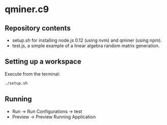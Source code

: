 # qminer.c9

## Repository contents

 - setup.sh for installing node.js 0.12 (using nvm) and qminer (using npm).
 - test.js, a simple example of a linear algebra random matrix generation.

## Setting up a workspace

Execute from the terminal:

```bash
./setup.sh
```

## Running

- Run -> Run Configurations -> test
- Preview -> Preview Running Application

